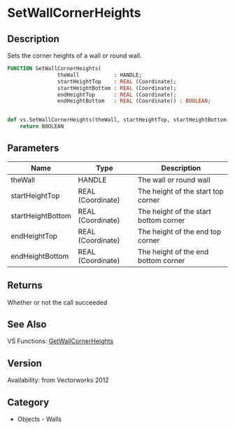 # SetWallCornerHeights

## Description
Sets the corner heights of a wall or round wall.

```pascal
FUNCTION SetWallCornerHeights(
				theWall           : HANDLE;
				startHeightTop    : REAL (Coordinate);
				startHeightBottom : REAL (Coordinate);
				endHeightTop      : REAL (Coordinate);
				endHeightBottom   : REAL (Coordinate)) : BOOLEAN;
```

```python

def vs.SetWallCornerHeights(theWall, startHeightTop, startHeightBottom, endHeightTop, endHeightBottom):
    return BOOLEAN
```

## Parameters
|Name|Type|Description|
|---|---|---|
|theWall|HANDLE|The wall or round wall|
|startHeightTop|REAL (Coordinate)|The height of the start top corner|
|startHeightBottom|REAL (Coordinate)|The height of the start bottom corner|
|endHeightTop|REAL (Coordinate)|The height of the end top corner|
|endHeightBottom|REAL (Coordinate)|The height of the end bottom corner|

## Returns
Whether or not the call succeeded

## See Also
VS Functions:
[GetWallCornerHeights](GetWallCornerHeights.md)

## Version
Availability: from Vectorworks 2012
## Category
* Objects - Walls

